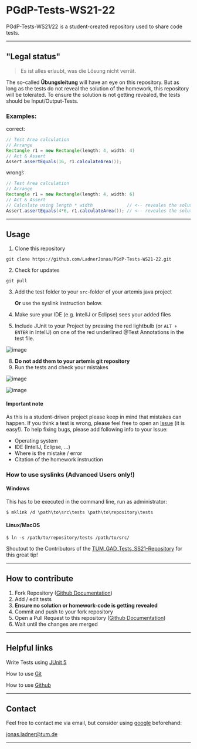 # PGdP-Tests-WS21-22
 PGdP-Tests-WS21/22 is a student-created repository used to share code tests.
 
---
## "Legal status"
>Es ist alles erlaubt, was die Lösung nicht verrät.

The so-called **__Übungsleitung__** will have an eye on this repository. But as long as the tests do not reveal the solution of the homework, this repository will be tolerated. To ensure the solution is not getting revealed, the tests should be Input/Output-Tests.

### Examples:

correct:
```java
// Test Area calculation
// Arrange
Rectangle r1 = new Rectangle(length: 4, width: 4)
// Act & Assert
Assert.assertEquals(16, r1.calculateArea());
```
wrong!:
```java
// Test Area calculation
// Arrange
Rectangle r1 = new Rectangle(length: 4, width: 6)
// Act & Assert
// Calculate using length * width             // <-- reveales the solution
Assert.assertEquals(4*6, r1.calculateArea()); // <-- reveales the solution
```
---

## Usage
1. Clone this repository
```
git clone https://github.com/LadnerJonas/PGdP-Tests-WS21-22.git
```
2. Check for updates
```
git pull
```
3. Add the test folder to your ```src```-folder of your artemis java project
   
   **Or** use the syslink instruction below.
5. Make sure your IDE (e.g. IntelIJ or Eclipse) sees your added files
6. Include JUnit to your Project by pressing the red lightbulb (or ```ALT + ENTER``` in IntelIJ) on one of the red underlined @Test Annotations in the test file.
 
 ![image](https://user-images.githubusercontent.com/92096842/140649461-ea039c79-37bd-4188-b91b-290491e88261.png)

8. **Do not add them to your artemis git repository**
9. Run the tests and check your mistakes

![image](https://user-images.githubusercontent.com/92096842/140649844-6da6a9bb-19c3-43e6-97c7-2d53f9bc2b2b.png)

![image](https://user-images.githubusercontent.com/92096842/140649863-b5e9cd9d-548e-422c-8d11-71f4140f8a0d.png)

#### Important note
As this is a student-driven project please keep in mind that mistakes can happen. If you think a test is wrong, please feel free to open an [Issue](https://docs.github.com/en/issues/tracking-your-work-with-issues/creating-an-issue) (it is easy!). To help fixing bugs, please add following info to your Issue:
- Operating system
- IDE (IntelIJ, Eclipse, ...)
- Where is the mistake / error
- Citation of the homework instruction

### How to use syslinks (Advanced Users only!)
#### Windows
This has to be executed in the command line, run as administrator:
 ```
$ mklink /d \path\to\src\tests \path\to\repository\tests
 ```
#### Linux/MacOS 
```
$ ln -s /path/to/repository/tests /path/to/src/
```
Shoutout to the Contributors of the [TUM_GAD_Tests_SS21-Repository](https://github.com/N0W0RK/TUM_GAD_Tests_SS21) for this great tip!

---

## How to contribute
1. Fork Repository ([Github Documentation](https://docs.github.com/en/get-started/quickstart/fork-a-repo#forking-a-repository))
2. Add / edit tests
3. **Ensure no solution or homework-code is getting revealed**
4. Commit and push to your fork repository
5. Open a Pull Request to this repository ([Github Documentation](https://docs.github.com/en/pull-requests/collaborating-with-pull-requests/proposing-changes-to-your-work-with-pull-requests))
6. Wait until the changes are merged

---
## Helpful links
Write Tests using [JUnit 5](https://junit.org/junit5/docs/current/user-guide/#writing-tests)

How to use [Git](https://www.atlassian.com/de/git/tutorials/learn-git-with-bitbucket-cloud)

How to use [Github](https://guides.github.com/activities/hello-world/)

---
## Contact
Feel free to contact me via email, but consider using [google](https://google.com) beforehand: 

[jonas.ladner@tum.de](mailto:jonas.ladner@tum.de)

---

